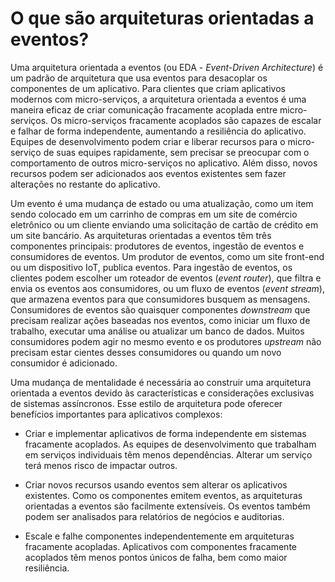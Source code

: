 # O que são arquiteturas orientadas a eventos?

Uma arquitetura orientada a eventos (ou EDA - _Event-Driven Architecture_) é um padrão de arquitetura que usa eventos para desacoplar os componentes de um aplicativo. Para clientes que criam aplicativos modernos com micro-serviços, a arquitetura orientada a eventos é uma maneira eficaz de criar comunicação fracamente acoplada entre micro-serviços. Os micro-serviços fracamente acoplados são capazes de escalar e falhar de forma independente, aumentando a resiliência do aplicativo. Equipes de desenvolvimento podem criar e liberar recursos para o micro-serviço de suas equipes rapidamente, sem precisar se preocupar com o comportamento de outros micro-serviços no aplicativo. Além disso, novos recursos podem ser adicionados aos eventos existentes sem fazer alterações no restante do aplicativo.

Um evento é uma mudança de estado ou uma atualização, como um item sendo colocado em um carrinho de compras em um site de comércio eletrônico ou um cliente enviando uma solicitação de cartão de crédito em um site bancário. As arquiteturas orientadas a eventos têm três componentes principais: produtores de eventos, ingestão de eventos e consumidores de eventos. Um produtor de eventos, como um site front-end ou um dispositivo IoT, publica eventos. Para ingestão de eventos, os clientes podem escolher um roteador de eventos (_event router_), que filtra e envia os eventos aos consumidores, ou um fluxo de eventos (_event stream_), que armazena eventos para que consumidores busquem as mensagens. Consumidores de eventos são quaisquer componentes _downstream_ que precisam realizar ações baseadas nos eventos, como iniciar um fluxo de trabalho, executar uma análise ou atualizar um banco de dados. Muitos consumidores podem agir no mesmo evento e os produtores _upstream_ não precisam estar cientes desses consumidores ou quando um novo consumidor é adicionado.

Uma mudança de mentalidade é necessária ao construir uma arquitetura orientada a eventos devido às características e considerações exclusivas de sistemas assíncronos. Esse estilo de arquitetura pode oferecer benefícios importantes para aplicativos complexos:

- Criar e implementar aplicativos de forma independente em sistemas fracamente acoplados. As equipes de desenvolvimento que trabalham em serviços individuais têm menos dependências. Alterar um serviço terá menos risco de impactar outros.

- Criar novos recursos usando eventos sem alterar os aplicativos existentes. Como os componentes emitem eventos, as arquiteturas orientadas a eventos são facilmente extensíveis. Os eventos também podem ser analisados ​​para relatórios de negócios e auditorias.

- Escale e falhe componentes independentemente em arquiteturas fracamente acopladas. Aplicativos com componentes fracamente acoplados têm menos pontos únicos de falha, bem como maior resiliência.
